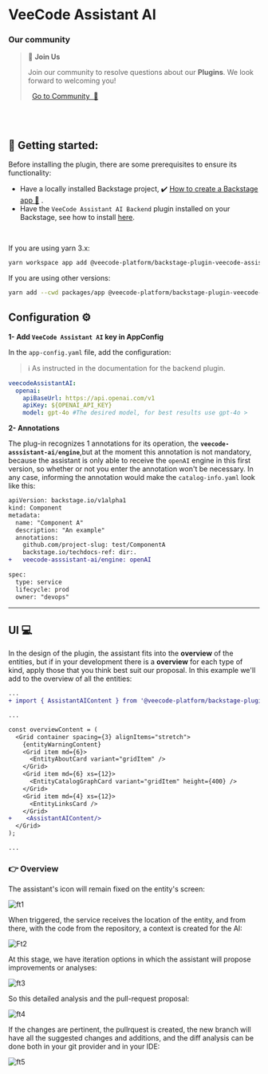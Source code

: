 # VeeCode Assistant AI 

### Our community

> 💬  **Join Us**
>
> Join our community to resolve questions about our **Plugins**. We look forward to welcoming you! <br>
>
>    [Go to Community  🚀](https://github.com/orgs/veecode-platform/discussions)

<br><br>

## 🚀 Getting started: 

Before installing the plugin, there are some prerequisites to ensure its functionality:

- Have a locally installed Backstage project, :heavy_check_mark: [How to create a Backstage app :page_with_curl:](https://backstage.io/docs/getting-started/create-an-app) .
- Have the `VeeCode Assistant AI Backend`  plugin installed on your Backstage, see how to install [here](https://github.com/veecode-platform/platform-backstage-plugins/blob/master/plugins/veecode-assistant-ai-backend/README.md).

<br>

If you are using yarn 3.x:

```bash
yarn workspace app add @veecode-platform/backstage-plugin-veecode-assistant-ai
```

If you are using other versions:

```bash
yarn add --cwd packages/app @veecode-platform/backstage-plugin-veecode-assistant-ai  
```

## Configuration ⚙️

**1- Add `VeeCode Assistant AI` key in AppConfig**

In the `app-config.yaml` file, add the configuration:
> ℹ️ As instructed in the documentation for the backend plugin.

```yaml
veecodeAssistantAI:
  openai:
    apiBaseUrl: https://api.openai.com/v1
    apiKey: ${OPENAI_API_KEY}
    model: gpt-4o #The desired model, for best results use gpt-4o >
```

**2- Annotations**

The plug-in recognizes 1 annotations for its operation, the **`veecode-asssistant-ai/engine`**,but at the moment this annotation is not mandatory, because the assistant is only able to receive the `openAI` engine in this first version, so whether or not you enter the annotation won't be necessary.
In any case, informing the annotation would make the `catalog-info.yaml` look like this:

```diff
apiVersion: backstage.io/v1alpha1
kind: Component
metadata:
  name: "Component A"
  description: "An example"
  annotations:
    github.com/project-slug: test/ComponentA
    backstage.io/techdocs-ref: dir:.
+   veecode-asssistant-ai/engine: openAI
   
spec:
  type: service
  lifecycle: prod
  owner: "devops"
```

---

## UI 💻

In the design of the plugin, the assistant fits into the **overview** of the entities, but if in your development there is a **overview** for each type of kind, apply those that you think best suit our proposal.
In this example we'll add to the overview of all the entities:


```diff
... 
+ import { AssistantAIContent } from '@veecode-platform/backstage-plugin-veecode-assistant-ai';

...

const overviewContent = (
  <Grid container spacing={3} alignItems="stretch">
    {entityWarningContent}
    <Grid item md={6}>
      <EntityAboutCard variant="gridItem" />
    </Grid>
    <Grid item md={6} xs={12}>
      <EntityCatalogGraphCard variant="gridItem" height={400} />
    </Grid>
    <Grid item md={4} xs={12}>
      <EntityLinksCard />
    </Grid>
+    <AssistantAIContent/>
  </Grid>
);

...

```


### 👉 Overview

The assistant's icon will remain fixed on the entity's screen:



![ft1](https://github.com/user-attachments/assets/b2beb350-bcfc-400e-8a46-3bcb0dcab50e)




When triggered, the service receives the location of the entity, and from there, with the code from the repository, a context is created for the AI:



![Ft2](https://github.com/user-attachments/assets/aa79ec52-bce1-4c46-951f-3435715a38d1)



At this stage, we have iteration options in which the assistant will propose improvements or analyses:



![ft3](https://github.com/user-attachments/assets/b42b3b53-3280-4a75-a94a-2266a46e0bad)



So this detailed analysis and the pull-request proposal:



![ft4](https://github.com/user-attachments/assets/3e24c326-9225-4971-9aae-aa93ec9b412e)



If the changes are pertinent, the pullrquest is created, the new branch will have all the suggested changes and additions, and the diff analysis can be done both in your git provider and in your IDE:


![ft5](https://github.com/user-attachments/assets/b05274f6-d4cf-492d-adde-4dd3104bdf85)


